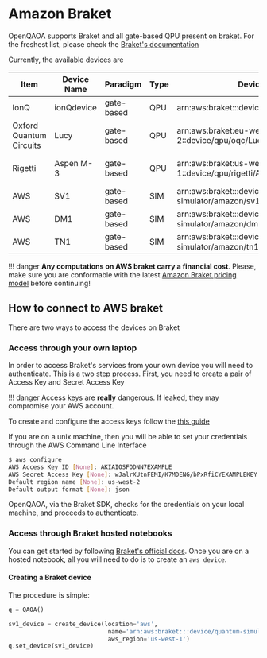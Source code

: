# Amazon Braket

OpenQAOA supports Braket and all gate-based QPU present on braket. For the freshest list, please check the [Braket's documentation](https://docs.aws.amazon.com/braket/latest/developerguide/braket-devices.html)

Currently, the available devices are

| Item         | Device Name  | Paradigm	 |  Type    | Device ARN   | Region |
|--------------|--------------|--------------|----------|--------------|--------|
| IonQ                   |  ionQdevice |gate-based | QPU | arn:aws:braket:::device/qpu/ionq/ionQdevice           | us-east-1|
| Oxford Quantum Circuits|  Lucy       |gate-based | QPU | arn:aws:braket:eu-west-2::device/qpu/oqc/Lucy         | eu-west-2|
| Rigetti                |  Aspen M-3  |gate-based | QPU | arn:aws:braket:us-west-1::device/qpu/rigetti/Aspen-M-3| us-west-1|
| AWS                    |  SV1        |gate-based | SIM | arn:aws:braket:::device/quantum-simulator/amazon/sv1  | *        |
| AWS                    |  DM1        |gate-based | SIM | arn:aws:braket:::device/quantum-simulator/amazon/dm1  | *        |
| AWS                    |  TN1        |gate-based | SIM | arn:aws:braket:::device/quantum-simulator/amazon/tn1  | *        |

!!! danger
    **Any computations on AWS braket carry a financial cost**. Please, make sure you are conformable with the latest [Amazon Braket pricing model](https://docs.aws.amazon.com/braket/latest/developerguide/braket-pricing.html) before continuing! 

## How to connect to AWS braket

There are two ways to access the devices on Braket

### Access through your own laptop

In order to access Braket's services from your own device you will need to authenticate. This is a two step process. First, you need to create a pair of Access Key and Secret Access Key

!!! danger
    Access keys are **really** dangerous. If leaked, they may compromise your AWS account. 

To create and configure the access keys follow the [this guide](https://docs.aws.amazon.com/cli/latest/userguide/cli-configure-quickstart.html)

If you are on a unix machine, then you will be able to set your credentials through the AWS Command Line Interface

```Bash
$ aws configure
AWS Access Key ID [None]: AKIAIOSFODNN7EXAMPLE
AWS Secret Access Key [None]: wJalrXUtnFEMI/K7MDENG/bPxRfiCYEXAMPLEKEY
Default region name [None]: us-west-2
Default output format [None]: json
```

OpenQAOA, via the Braket SDK, checks for the credentials on your local machine, and proceeds to authenticate.

### Access through Braket hosted notebooks

You can get started by following [Braket's official docs](https://docs.aws.amazon.com/braket/latest/developerguide/braket-get-started.html). Once you are on a hosted notebook, all you will need to do is to create an `aws device`. 


#### Creating a Braket device

The procedure is simple:

```Python
q = QAOA()

sv1_device = create_device(location='aws', 
                            name='arn:aws:braket:::device/quantum-simulator/amazon/sv1', 
                            aws_region='us-west-1')
q.set_device(sv1_device)
```
